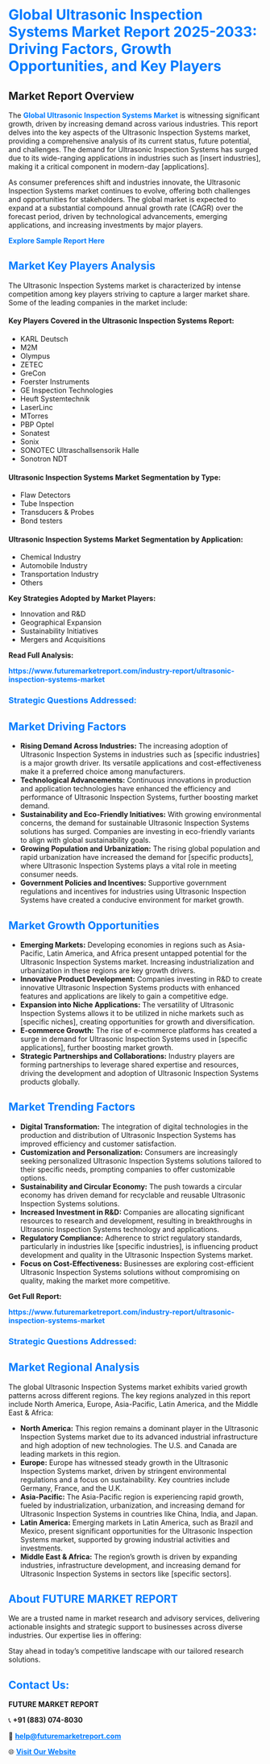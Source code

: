 <h1 style="color: #007BFF;">Global Ultrasonic Inspection Systems Market Report 2025-2033: Driving Factors, Growth Opportunities, and Key Players</h1>

<section id="overview">
<h2>Market Report Overview</h2>
<p>The <a href="https://www.futuremarketreport.com/industry-report/ultrasonic-inspection-systems-market" style="color: #007BFF; text-decoration: none;"><strong>Global Ultrasonic Inspection Systems Market</strong></a> is witnessing significant growth, driven by increasing demand across various industries. This report delves into the key aspects of the Ultrasonic Inspection Systems market, providing a comprehensive analysis of its current status, future potential, and challenges. The demand for Ultrasonic Inspection Systems has surged due to its wide-ranging applications in industries such as [insert industries], making it a critical component in modern-day [applications].</p>
<p>As consumer preferences shift and industries innovate, the Ultrasonic Inspection Systems market continues to evolve, offering both challenges and opportunities for stakeholders. The global market is expected to expand at a substantial compound annual growth rate (CAGR) over the forecast period, driven by technological advancements, emerging applications, and increasing investments by major players.</p>
</section>

<section id="overview">
<p><a href="https://www.futuremarketreport.com/request-sample/reportId=83179" style="color: #007BFF; text-decoration: none;"><strong>Explore Sample Report Here</strong></a></p>
</section>

<section id="key-players">
<h2 style="color: #007BFF;">Market Key Players Analysis</h2>
<p>The Ultrasonic Inspection Systems market is characterized by intense competition among key players striving to capture a larger market share. Some of the leading companies in the market include:</p>
<h4>Key Players Covered in the Ultrasonic Inspection Systems Report:</h4>
<ul><li>KARL Deutsch</li><li>M2M</li><li>Olympus</li><li>ZETEC</li><li>GreCon</li><li>Foerster Instruments</li><li>GE Inspection Technologies</li><li>Heuft Systemtechnik</li><li>LaserLinc</li><li>MTorres</li><li>PBP Optel</li><li>Sonatest</li><li>Sonix</li><li>SONOTEC Ultraschallsensorik Halle</li><li>Sonotron NDT</li></ul>
<h4>Ultrasonic Inspection Systems Market Segmentation by Type:</h4>
<ul><li>Flaw Detectors</li><li>Tube Inspection</li><li>Transducers &amp; Probes</li><li>Bond testers</li></ul>

<h4>Ultrasonic Inspection Systems Market Segmentation by Application:</h4>
<ul><li>Chemical Industry</li><li>Automobile Industry</li><li>Transportation Industry</li><li>Others</li></ul>
<p><strong>Key Strategies Adopted by Market Players:</strong></p>
<ul>
<li>Innovation and R&D</li>
<li>Geographical Expansion</li>
<li>Sustainability Initiatives</li>
<li>Mergers and Acquisitions</li>
</ul>
</section>

<section>
<p><strong>Read Full Analysis: </strong></p><a href="https://www.futuremarketreport.com/industry-report/ultrasonic-inspection-systems-market" style="color: #007BFF; text-decoration: none;"><strong>https://www.futuremarketreport.com/industry-report/ultrasonic-inspection-systems-market</strong></a>
<h3 style="color: #007BFF;">Strategic Questions Addressed:</h3>
</section>

<section id="driving-factors">
<h2 style="color: #007BFF;">Market Driving Factors</h2>
<ul>
<li><strong>Rising Demand Across Industries:</strong> The increasing adoption of Ultrasonic Inspection Systems in industries such as [specific industries] is a major growth driver. Its versatile applications and cost-effectiveness make it a preferred choice among manufacturers.</li>
<li><strong>Technological Advancements:</strong> Continuous innovations in production and application technologies have enhanced the efficiency and performance of Ultrasonic Inspection Systems, further boosting market demand.</li>
<li><strong>Sustainability and Eco-Friendly Initiatives:</strong> With growing environmental concerns, the demand for sustainable Ultrasonic Inspection Systems solutions has surged. Companies are investing in eco-friendly variants to align with global sustainability goals.</li>
<li><strong>Growing Population and Urbanization:</strong> The rising global population and rapid urbanization have increased the demand for [specific products], where Ultrasonic Inspection Systems plays a vital role in meeting consumer needs.</li>
<li><strong>Government Policies and Incentives:</strong> Supportive government regulations and incentives for industries using Ultrasonic Inspection Systems have created a conducive environment for market growth.</li>
</ul>
</section>

<section id="growth-opportunities">
<h2 style="color: #007BFF;">Market Growth Opportunities</h2>
<ul>
<li><strong>Emerging Markets:</strong> Developing economies in regions such as Asia-Pacific, Latin America, and Africa present untapped potential for the Ultrasonic Inspection Systems market. Increasing industrialization and urbanization in these regions are key growth drivers.</li>
<li><strong>Innovative Product Development:</strong> Companies investing in R&D to create innovative Ultrasonic Inspection Systems products with enhanced features and applications are likely to gain a competitive edge.</li>
<li><strong>Expansion into Niche Applications:</strong> The versatility of Ultrasonic Inspection Systems allows it to be utilized in niche markets such as [specific niches], creating opportunities for growth and diversification.</li>
<li><strong>E-commerce Growth:</strong> The rise of e-commerce platforms has created a surge in demand for Ultrasonic Inspection Systems used in [specific applications], further boosting market growth.</li>
<li><strong>Strategic Partnerships and Collaborations:</strong> Industry players are forming partnerships to leverage shared expertise and resources, driving the development and adoption of Ultrasonic Inspection Systems products globally.</li>
</ul>
</section>

<section id="trending-factors">
<h2 style="color: #007BFF;">Market Trending Factors</h2>
<ul>
<li><strong>Digital Transformation:</strong> The integration of digital technologies in the production and distribution of Ultrasonic Inspection Systems has improved efficiency and customer satisfaction.</li>
<li><strong>Customization and Personalization:</strong> Consumers are increasingly seeking personalized Ultrasonic Inspection Systems solutions tailored to their specific needs, prompting companies to offer customizable options.</li>
<li><strong>Sustainability and Circular Economy:</strong> The push towards a circular economy has driven demand for recyclable and reusable Ultrasonic Inspection Systems solutions.</li>
<li><strong>Increased Investment in R&D:</strong> Companies are allocating significant resources to research and development, resulting in breakthroughs in Ultrasonic Inspection Systems technology and applications.</li>
<li><strong>Regulatory Compliance:</strong> Adherence to strict regulatory standards, particularly in industries like [specific industries], is influencing product development and quality in the Ultrasonic Inspection Systems market.</li>
<li><strong>Focus on Cost-Effectiveness:</strong> Businesses are exploring cost-efficient Ultrasonic Inspection Systems solutions without compromising on quality, making the market more competitive.</li>
</ul>
</section>

<section>
<p><strong>Get Full Report: </strong></p><a href="https://www.futuremarketreport.com/industry-report/ultrasonic-inspection-systems-market" style="color: #007BFF; text-decoration: none;"><strong>https://www.futuremarketreport.com/industry-report/ultrasonic-inspection-systems-market</strong></a>
<h3 style="color: #007BFF;">Strategic Questions Addressed:</h3>
</section>


<section id="regional-analysis">
<h2 style="color: #007BFF;">Market Regional Analysis</h2>
<p>The global Ultrasonic Inspection Systems market exhibits varied growth patterns across different regions. The key regions analyzed in this report include North America, Europe, Asia-Pacific, Latin America, and the Middle East & Africa:</p>
<ul>
<li><strong>North America:</strong> This region remains a dominant player in the Ultrasonic Inspection Systems market due to its advanced industrial infrastructure and high adoption of new technologies. The U.S. and Canada are leading markets in this region.</li>
<li><strong>Europe:</strong> Europe has witnessed steady growth in the Ultrasonic Inspection Systems market, driven by stringent environmental regulations and a focus on sustainability. Key countries include Germany, France, and the U.K.</li>
<li><strong>Asia-Pacific:</strong> The Asia-Pacific region is experiencing rapid growth, fueled by industrialization, urbanization, and increasing demand for Ultrasonic Inspection Systems in countries like China, India, and Japan.</li>
<li><strong>Latin America:</strong> Emerging markets in Latin America, such as Brazil and Mexico, present significant opportunities for the Ultrasonic Inspection Systems market, supported by growing industrial activities and investments.</li>
<li><strong>Middle East & Africa:</strong> The region’s growth is driven by expanding industries, infrastructure development, and increasing demand for Ultrasonic Inspection Systems in sectors like [specific sectors].</li>
</ul>
</section>

<footer>
<h2 style="color: #007BFF;">About FUTURE MARKET REPORT</h2>
<p>We are a trusted name in market research and advisory services, delivering actionable insights and strategic support to businesses across diverse industries. Our expertise lies in offering:</p>

<p>Stay ahead in today’s competitive landscape with our tailored research solutions.</p>

<h2 style="color: #007BFF;">Contact Us:</h2>
<p><strong>FUTURE MARKET REPORT</strong></p>
<p>📞 <strong>+91 (883) 074-8030</strong></p>
<p>📧 <strong><a href="mailto:help@futuremarketreport.com" style="color: #007BFF;">help@futuremarketreport.com</a></strong></p>
<p>🌐 <strong><a href="https://www.futuremarketreport.com/" style="color: #007BFF;">Visit Our Website</a></strong></p>
</footer>